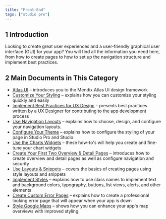 ```yaml
---
title: "Front-End"
tags: ["studio pro"]
---
```


## 1 Introduction 

Looking to create great user experiences and a user-friendly graphical user interface (GUI) for your app? You will find all the information you need here, from how to create pages to how to set up the navigation structure and implement best practices.

## 2 Main Documents in This Category

* [Atlas UI](atlas-ui) – introduces you to the Mendix Atlas UI design framework
* [Customize Your Styling](customize-styling-new) – explains how you can customize your styling quickly and easily
* [Implement Best Practices for UX Design](ux-best-practices) – presents best practices written by a UX Designer for contributing to the app development process
* [Use Navigation Layouts](use-navigation-layouts) – explains how to choose, design, and configure your navigation layouts.
* [Configure Your Theme](configuring-your-theme) – explains how to configure the styling of your page in Studio Pro and Studio
* [Use the Charts Widgets](charts-tutorials) – these how-to's will help you create and fine-tune your chart widgets
* [Create Your First Two Overview & Detail Pages](create-your-first-two-overview-and-detail-pages) – introduces how to create overview and detail pages as well as configure navigation and security
* [Use Layouts & Snippets](layouts-and-snippets) – covers the basics of creating pages using style layouts and snippets
* [Implement Styles](styles) – explains how to use class names to implement text and background colors, typography, buttons, list views, alerts, and other elements
* [Create Custom Error Pages](custom-error-page) – explains how to create a professional looking error page that will appear when your app is down
* [Style Google Maps](style-google-maps) – shows how you can enhance your app's map overviews with improved styling

